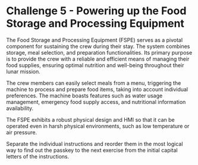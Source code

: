 # Challenge 5 - Powering up the Food Storage and Processing Equipment 

The Food Storage and Processing Equipment (FSPE) serves as a pivotal component for sustaining the crew during their stay. The system combines storage, meal selection, and preparation functionalities. Its primary purpose is to provide the crew with a reliable and efficient means of managing their food supplies, ensuring optimal nutrition and well-being throughout their lunar mission. 

The crew members can easily select meals from a menu, triggering the machine to process and prepare food items, taking into account individual preferences. The machine boasts features such as water usage management, emergency food supply access, and nutritional information availability.

The FSPE exhibits a robust physical design and HMI so that it can be operated even in harsh physical environments, such as low temperature or air pressure.

Separate the individual instructions and reorder them in the most logical way to find out the passkey to the next exercise from the initial capital letters of the instructions.
